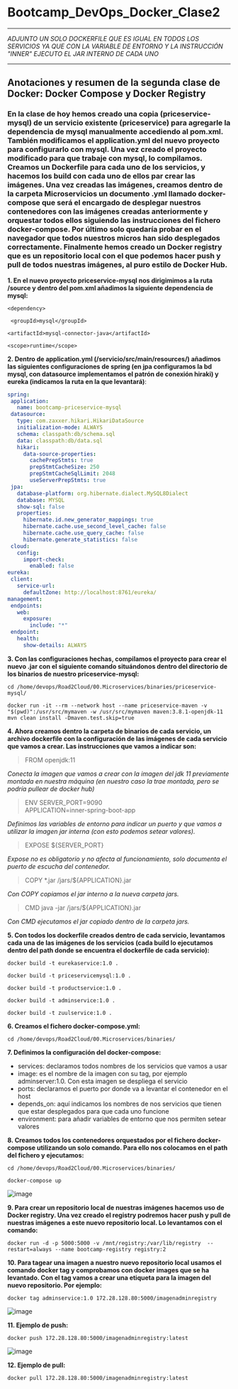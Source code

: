 # Bootcamp_DevOps_Docker_Clase2

---

*ADJUNTO UN SOLO DOCKERFILE QUE ES IGUAL EN TODOS LOS SERVICIOS YA QUE CON LA VARIABLE DE ENTORNO Y LA INSTRUCCIÓN "INNER" EJECUTO EL JAR INTERNO DE CADA UNO*

---

## **Anotaciones y resumen de la segunda clase de Docker: Docker Compose y Docker Registry**


### En la clase de hoy hemos creado una copia (priceservice-mysql) de un servicio existente (priceservice) para agregarle la dependencia de mysql manualmente accediendo al pom.xml. También modificamos el application.yml del nuevo proyecto para configurarlo con mysql. Una vez creado el proyecto modificado para que trabaje con mysql, lo compilamos. Creamos un Dockerfile para cada uno de los servicios, y hacemos los build con cada uno de ellos par crear las imágenes. Una vez creadas las imágenes, creamos dentro de la carpeta Microservicios un documento .yml llamado docker-compose que será el encargado de desplegar nuestros contenedores con las imágenes creadas anteriormente y orquestar todos ellos siguiendo las instrucciones del fichero docker-compose. Por último solo quedaría probar en el navegador que todos nuestros micros han sido desplegados correctamente. Finalmente hemos creado un Docker registry que es un repositorio local con el que podemos hacer push y pull de todos nuestras imágenes, al puro estilo de Docker Hub.


**1. En el nuevo proyecto priceservice-mysql nos dirigimimos a la ruta /source y dentro del pom.xml añadimos la siguiente dependencia de mysql:**

   ` <dependency> `

   ` <groupId>mysql</groupId>`

   ` <artifactId>mysql-connector-java</artifactId> `

   ` <scope>runtime</scope> `

**2. Dentro de application.yml (/servicio/src/main/resources/) añadimos las siguientes configuraciones de spring (en jpa configuramos la bd mysql, con datasource implementamos el patrón de conexión hiraki) y eureka (indicamos la ruta en la que levantará)**:

 ```yml
 spring:
  application:
    name: bootcamp-priceservice-mysql
  datasource:
    type: com.zaxxer.hikari.HikariDataSource    
    initialization-mode: ALWAYS
    schema: classpath:db/schema.sql
    data: classpath:db/data.sql
    hikari:
      data-source-properties:
        cachePrepStmts: true
        prepStmtCacheSize: 250
        prepStmtCacheSqlLimit: 2048
        useServerPrepStmts: true
  jpa:
    database-platform: org.hibernate.dialect.MySQL8Dialect
    database: MYSQL
    show-sql: false
    properties:
      hibernate.id.new_generator_mappings: true
      hibernate.cache.use_second_level_cache: false
      hibernate.cache.use_query_cache: false
      hibernate.generate_statistics: false
  cloud:
    config:
      import-check:
        enabled: false
eureka:
  client:
    service-url:
      defaultZone: http://localhost:8761/eureka/
management:
  endpoints:
    web:
      exposure:
        include: "*"
  endpoint:
    health:
      show-details: ALWAYS 
   ```
      
**3. Con las configuraciones hechas, compilamos el proyecto para crear el nuevo .jar con el siguiente comando situándonos dentro del directorio de los binarios de nuestro priceservice-mysql:**

   ` cd /home/devops/Road2Cloud/00.Microservices/binaries/priceservice-mysql/ `

   ` docker run -it --rm --network host --name priceservice-maven -v "$(pwd)":/usr/src/mymaven -w /usr/src/mymaven maven:3.8.1-openjdk-11 mvn clean install -Dmaven.test.skip=true `

**4. Ahora creamos dentro la carpeta de binarios de cada servicio, un archivo dockerfile con la configuración de las imágenes de cada servicio que vamos a crear. Las instrucciones que vamos a indicar son:**

  > FROM openjdk:11 

   *Conecta la imagen que vamos a crear con la imagen del jdk 11 previamente montada en nuestra máquina (en nuestro caso la trae montada, pero se podría pullear de docker hub)*
   
   > ENV SERVER_PORT=9090 \
       APPLICATION=inner-spring-boot-app 
       
   *Definimos las variables de entorno para indicar un puerto y que vamos a utilizar la imagen jar interna (con esto podemos setear valores).*
   
   > EXPOSE ${SERVER_PORT} 

   *Expose no es obligatorio y no afecta al funcionamiento, solo documenta el puerto de escucha del contenedor.*
   
   > COPY *.jar /jars/${APPLICATION}.jar 

   *Con COPY copiamos el jar interno a la nueva carpeta jars.*
   
   > CMD java -jar /jars/${APPLICATION}.jar
 
   *Con CMD ejecutamos el jar copiado dentro de la carpeta jars.*
   
**5. Con todos los dockerfile creados dentro de cada servicio, levantamos cada una de las imágenes de los servicios 
(cada build lo ejecutamos dentro del path donde se encuentra el dockerfile de cada servicio):**

` docker build -t eurekaservice:1.0 . `

` docker build -t priceservicemysql:1.0 . `

` docker build -t productservice:1.0 . `

` docker build -t adminservice:1.0 . `

` docker build -t zuulservice:1.0 . `

**6. Creamos el fichero docker-compose.yml:**

` cd /home/devops/Road2Cloud/00.Microservices/binaries/ `

**7. Definimos la configuración del docker-compose:**
   - services: declaramos todos nombres de los servicios que vamos a usar
   - image: es el nombre de la imagen con su tag, por ejemplo adminserver:1.0. Con esta imagen se despliega el servicio
   - ports: declaramos el puerto por donde va a levantar el contenedor en el host
   - depends_on: aquí indicamos los nombres de nos servicios que tienen que estar desplegados para que cada uno funcione
   - environment: para añadir variables de entorno que nos permiten setear valores
 
 **8. Creamos todos los contenedores orquestados por el fichero docker-compose utilizando un solo comando. Para ello nos colocamos en el path del fichero y ejecutamos:**
 
 ` cd /home/devops/Road2Cloud/00.Microservices/binaries/ `
 
 ` docker-compose up `
 
 ![image](https://user-images.githubusercontent.com/69739273/168346897-5eebc7a6-9297-4799-938f-bf5108585049.png)

**9. Para crear un repositorio local de nuestras imágenes hacemos uso de Docker registry. Una vez creado el registry podremos hacer push y pull de nuestras imágenes a este nuevo repositorio local. Lo levantamos con el comando:**

` docker run -d -p 5000:5000 -v /mnt/registry:/var/lib/registry  --restart=always --name bootcamp-registry registry:2 `

**10. Para tagear una imagen a nuestro nuevo repositorio local usamos el comando docker tag y comprobamos con docker images que se ha levantado. Con el tag vamos a crear una etiqueta para la imagen del nuevo repositorio. Por ejemplo:**

` docker tag adminservice:1.0 172.28.128.80:5000/imagenadminregistry `

![image](https://user-images.githubusercontent.com/69739273/168373540-e8a5fec3-3c42-4629-9b75-f7276248e144.png)

**11. Ejemplo de push:**

` docker push 172.28.128.80:5000/imagenadminregistry:latest `

![image](https://user-images.githubusercontent.com/69739273/168390425-b834fc37-e6be-4444-a1dd-41b442311fa7.png)

**12. Ejemplo de pull:**

` docker pull 172.28.128.80:5000/imagenadminregistry:latest ` 

